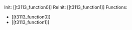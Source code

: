 Init: [[t3113_function0]]
ReInit: [[t3113_function1]]
Functions:
- [[t3113_function0]]
- [[t3113_function1]]
